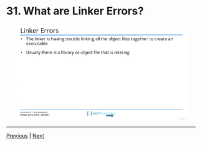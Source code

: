 # 31. What are Linker Errors?


<p align="center" >
    <img src="../images/31_What-are-Linker-Errors.png" width="90%" >
</p> 



---

[Previous](./30_What-are-Compiler-Warnings%3F.md) | [Next]()